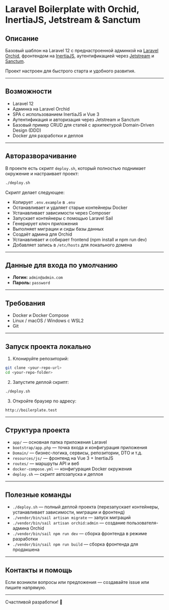 # Laravel Boilerplate with Orchid, InertiaJS, Jetstream & Sanctum

## Описание

Базовый шаблон на Laravel 12 с преднастроенной админкой на [Laravel Orchid](https://orchid.software/), фронтендом на [InertiaJS](https://inertiajs.com/), аутентификацией через [Jetstream](https://jetstream.laravel.com/) и [Sanctum](https://laravel.com/docs/12.x/sanctum).

Проект настроен для быстрого старта и удобного развития.

---

## Возможности

- Laravel 12
- Админка на Laravel Orchid
- SPA с использованием InertiaJS и Vue 3
- Аутентификация и авторизация через Jetstream и Sanctum
- Базовый пример CRUD для статей с архитектурой Domain-Driven Design (DDD)
- Docker для разработки и деплоя

---

## Авторазворачивание

В проекте есть скрипт `deploy.sh`, который полностью поднимает окружение и настраивает проект:

```bash
./deploy.sh
```

Скрипт делает следующее:

- Копирует `.env.example` в `.env`
- Останавливает и удаляет старые контейнеры Docker
- Устанавливает зависимости через Composer
- Запускает контейнеры с помощью Laravel Sail
- Генерирует ключ приложения
- Выполняет миграции и сиды базы данных
- Создаёт админа для Orchid
- Устанавливает и собирает frontend (npm install и npm run dev)
- Добавляет запись в `/etc/hosts` для локального домена

---

## Данные для входа по умолчанию

- **Логин:** `admin@admin.com`
- **Пароль:** `password`

---

## Требования

- Docker и Docker Compose
- Linux / macOS / Windows с WSL2
- Git

---

## Запуск проекта локально

1. Клонируйте репозиторий:

```bash
git clone <your-repo-url>
cd <your-repo-folder>
```

2. Запустите деплой скрипт:

```bash
./deploy.sh
```

3. Откройте браузер по адресу:

```
http://boilerplate.test
```

---

## Структура проекта

- `app/` — основная папка приложения Laravel
- `bootstrap/app.php` — точка входа и конфигурация приложения
- `Domain/` — бизнес-логика, сервисы, репозитории, DTO и т.д.
- `resources/js/` — фронтенд на Vue 3 + InertiaJS
- `routes/` — маршруты API и веб
- `docker-compose.yml` — конфигурация Docker окружения
- `deploy.sh` — скрипт автозапуска и деплоя

---

## Полезные команды

- `./deploy.sh` — полный деплой проекта (перезапускает контейнеры, устанавливает зависимости, миграции и фронтенд)
- `./vendor/bin/sail artisan migrate` — запуск миграций
- `./vendor/bin/sail artisan orchid:admin` — создание пользователя-админа Orchid
- `./vendor/bin/sail npm run dev` — сборка фронтенда в режиме разработки
- `./vendor/bin/sail npm run build` — сборка фронтенда для продакшена

---

## Контакты и помощь

Если возникли вопросы или предложения — создавайте issue или пишите напрямую.

---

Счастливой разработки! 🚀
